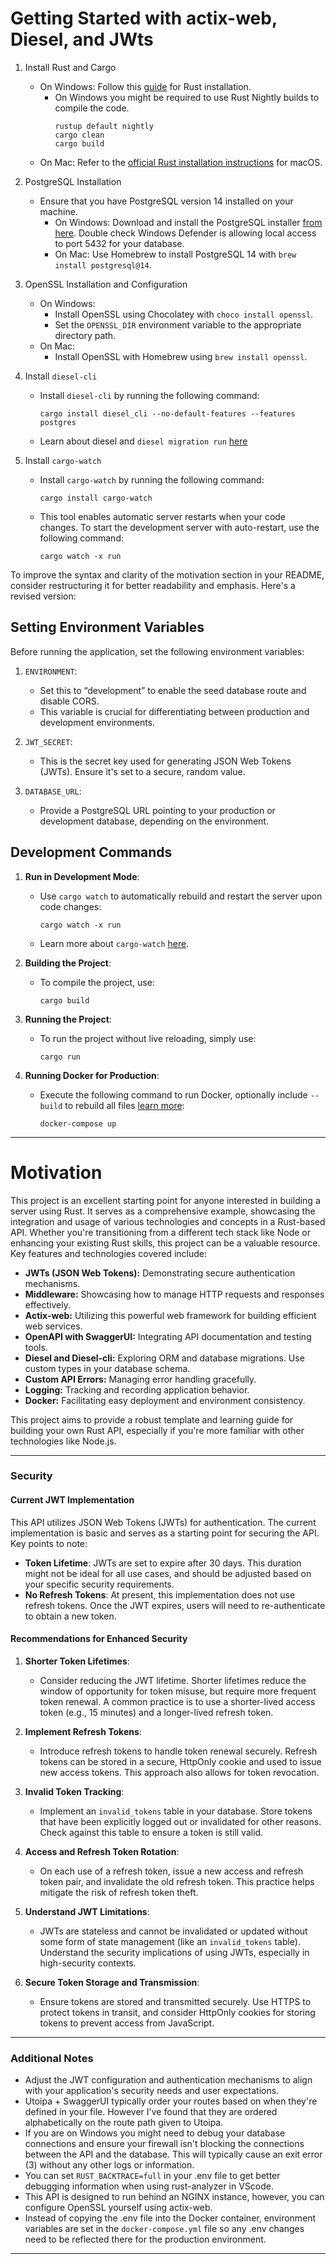
# Getting Started with actix-web, Diesel, and JWts

1. Install Rust and Cargo
    - On Windows: Follow this [guide](https://homepage.cs.uri.edu/faculty/hamel/courses/home/csc301/rust-installation-windows.pdf) for Rust installation.
        - On Windows you might be required to use Rust Nightly builds to compile the code. 
            ```
            rustup default nightly
            cargo clean
            cargo build
            ```
    - On Mac: Refer to the [official Rust installation instructions](https://doc.rust-lang.org/cargo/getting-started/installation.html) for macOS.

2. PostgreSQL Installation
    - Ensure that you have PostgreSQL version 14 installed on your machine.
        - On Windows: Download and install the PostgreSQL installer [from here](https://www.postgresql.org/download/windows/). Double check Windows Defender is allowing local access to port 5432 for your database.
        - On Mac: Use Homebrew to install PostgreSQL 14 with `brew install postgresql@14`.

3. OpenSSL Installation and Configuration
    - On Windows:
        - Install OpenSSL using Chocolatey with `choco install openssl`.
        - Set the `OPENSSL_DIR` environment variable to the appropriate directory path.
    - On Mac:
        - Install OpenSSL with Homebrew using `brew install openssl`.

4. Install `diesel-cli`
    - Install `diesel-cli` by running the following command:
        ```
        cargo install diesel_cli --no-default-features --features postgres
        ```
    - Learn about diesel and `diesel migration run` [here](https://diesel.rs/guides/getting-started)
5. Install `cargo-watch`
    - Install `cargo-watch` by running the following command:
        ```
        cargo install cargo-watch
        ```
    - This tool enables automatic server restarts when your code changes. To start the development server with auto-restart, use the following command:
        ```
        cargo watch -x run
        ```

To improve the syntax and clarity of the motivation section in your README, consider restructuring it for better readability and emphasis. Here's a revised version:

## Setting Environment Variables

Before running the application, set the following environment variables:

1. `ENVIRONMENT`: 
   - Set this to “development” to enable the seed database route and disable CORS. 
   - This variable is crucial for differentiating between production and development environments.

2. `JWT_SECRET`: 
   - This is the secret key used for generating JSON Web Tokens (JWTs). Ensure it's set to a secure, random value.

3. `DATABASE_URL`: 
   - Provide a PostgreSQL URL pointing to your production or development database, depending on the environment.

## Development Commands

1. **Run in Development Mode**:
   - Use `cargo watch` to automatically rebuild and restart the server upon code changes:
     ```
     cargo watch -x run
     ```
   - Learn more about `cargo-watch` [here](https://docs.rs/crate/cargo-watch/3.2.0).

2. **Building the Project**:
   - To compile the project, use:
     ```
     cargo build
     ```

3. **Running the Project**:
   - To run the project without live reloading, simply use:
     ```
     cargo run
     ```

5. **Running Docker for Production**:
   - Execute the following command to run Docker, optionally include `--build` to rebuild all files [learn more](https://docs.docker.com/compose/):
      ```
      docker-compose up
      ```
      
---

# Motivation

This project is an excellent starting point for anyone interested in building a server using Rust. It serves as a comprehensive example, showcasing the integration and usage of various technologies and concepts in a Rust-based API. Whether you're transitioning from a different tech stack like Node or enhancing your existing Rust skills, this project can be a valuable resource. Key features and technologies covered include:

- **JWTs (JSON Web Tokens):** Demonstrating secure authentication mechanisms.
- **Middleware:** Showcasing how to manage HTTP requests and responses effectively.
- **Actix-web:** Utilizing this powerful web framework for building efficient web services.
- **OpenAPI with SwaggerUI:** Integrating API documentation and testing tools.
- **Diesel and Diesel-cli:** Exploring ORM and database migrations. Use custom types in your database schema.
- **Custom API Errors:** Managing error handling gracefully.
- **Logging:** Tracking and recording application behavior.
- **Docker:** Facilitating easy deployment and environment consistency.

This project aims to provide a robust template and learning guide for building your own Rust API, especially if you're more familiar with other technologies like Node.js.

---

### Security

#### Current JWT Implementation
This API utilizes JSON Web Tokens (JWTs) for authentication. The current implementation is basic and serves as a starting point for securing the API. Key points to note:

- **Token Lifetime**: JWTs are set to expire after 30 days. This duration might not be ideal for all use cases, and should be adjusted based on your specific security requirements.
- **No Refresh Tokens**: At present, this implementation does not use refresh tokens. Once the JWT expires, users will need to re-authenticate to obtain a new token.

#### Recommendations for Enhanced Security

1. **Shorter Token Lifetimes**:
   - Consider reducing the JWT lifetime. Shorter lifetimes reduce the window of opportunity for token misuse, but require more frequent token renewal. A common practice is to use a shorter-lived access token (e.g., 15 minutes) and a longer-lived refresh token.

2. **Implement Refresh Tokens**:
   - Introduce refresh tokens to handle token renewal securely. Refresh tokens can be stored in a secure, HttpOnly cookie and used to issue new access tokens. This approach also allows for token revocation.

3. **Invalid Token Tracking**:
   - Implement an `invalid_tokens` table in your database. Store tokens that have been explicitly logged out or invalidated for other reasons. Check against this table to ensure a token is still valid.

4. **Access and Refresh Token Rotation**:
   - On each use of a refresh token, issue a new access and refresh token pair, and invalidate the old refresh token. This practice helps mitigate the risk of refresh token theft.

5. **Understand JWT Limitations**:
   - JWTs are stateless and cannot be invalidated or updated without some form of state management (like an `invalid_tokens` table). Understand the security implications of using JWTs, especially in high-security contexts.

6. **Secure Token Storage and Transmission**:
   - Ensure tokens are stored and transmitted securely. Use HTTPS to protect tokens in transit, and consider HttpOnly cookies for storing tokens to prevent access from JavaScript.

---

### Additional Notes
- Adjust the JWT configuration and authentication mechanisms to align with your application's security needs and user expectations. 
- Utoipa + SwaggerUI typically order your routes based on when they're defined in your file. However I've found that they are ordered alphabetically on the route path given to Utoipa.
- If you are on Windows you might need to debug your database connections and ensure your firewall isn't blocking the connections between the API and the database. This will typically cause an exit error (3) without any other logs or information.
- You can set `RUST_BACKTRACE=full` in your .env file to get better debugging information when using rust-analyzer in VScode.
- This API is designed to run behind an NGINX instance, however, you can configure OpenSSL yourself using actix-web.
- Instead of copying the .env file into the Docker container, environment variables are set in the `docker-compose.yml` file so any .env changes need to be reflected there for the production environment.
---
